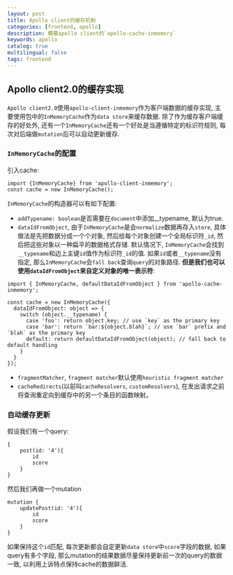 ```yaml
---
layout: post
title: Apollo client的缓存机制
categories: [frontend, apollo]
description: 概要apollo client的`apollo-cache-inmemory`
keywords: apollo
catalog: true
multilingual: false
tags: frontend
---
```


## Apollo client2.0的缓存实现
`Apollo client2.0`使用`apollo-client-inmemory`作为客户端数据的缓存实现, 主要使用包中的`InMemoryCache`作为`data store`来缓存数据. 除了作为缓存客户端缓存的好处外, 还有一个`InMemoryCache`还有一个好处是当遵循特定的标识符规则, 每次对后端做`mutation`后可以自动更新缓存.

### `InMemoryCache`的配置
引入cache:

```
import {InMemoryCache} from 'apollo-client-inmemory';
const cache = new InMemoryCache();
```

`InMemoryCache`的构造器可以有如下配置:
- `addTypename: boolean`是否需要在`document`中添加__typename, 默认为true.
- `dataIdFromObject`, 由于`InMemoryCache`是会`normalize`数据再存入`store`, 具体做法是先把数据分成一个个对象, 然后给每个对象创建一个全局标识符`_id`, 然后把这些对象以一种扁平的数据格式存储. 默认情况下, `InMemoryCache`会找到`__typename`和边上主键`id`值作为标识符`_id`的值. 如果`id`或者`__typename`没有指定, 那么`InMemoryCache`会`fall back`查询`query`的对象路径. **但是我们也可以使用`dataIdFromObject`来自定义对象的唯一表示符**: 

```
import { InMemoryCache, defaultDataIdFromObject } from 'apollo-cache-inmemory';

const cache = new InMemoryCache({
  dataIdFromObject: object => {
    switch (object.__typename) {
      case 'foo': return object.key; // use `key` as the primary key
      case 'bar': return `bar:${object.blah}`; // use `bar` prefix and `blah` as the primary key
      default: return defaultDataIdFromObject(object); // fall back to default handling
    }
  }
});
```
- `fragmentMatcher`, `fragment matcher`默认使用`heuristic fragment matcher`
- `cacheRedirects`(以前叫`cacheResolvers`, `customResolvers`), 在发出请求之前将查询重定向到缓存中的另一个条目的函数映射。

### 自动缓存更新
假设我们有一个query:
```
{
    post(id: '4'){
        id
        score
    }
}
```
然后我们再做一个mutation
```
mutation {
    updatePost(id: '4'){
        id
        score
    }
}
```
如果保持这个`id`匹配, 每次更新都会自定更新`data store`中`score`字段的数据, 如果query有多个字段, 那么mutation的结果数据尽量保持更新前一次的query的数据一致, 以利用上诉特点保持cache的数据鲜活.